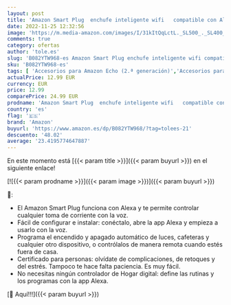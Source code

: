 ```yaml
---
layout: post
title: 'Amazon Smart Plug  enchufe inteligente wifi   compatible con Alexa  Dispositivo Certificado para personas'
date: 2022-11-25 12:32:56
image: 'https://m.media-amazon.com/images/I/31kItQqLctL._SL500_._SL400_.jpg'
comments: true
category: ofertas
author: 'tole.es'
slug: 'B082YTW968-es Amazon Smart Plug enchufe inteligente wifi compatible con...'
sku: 'B082YTW968-es'
tags: [ 'Accesorios para Amazon Echo (2.ª generación)','Accesorios para Echo Dot (3.ª generación)','Accesorios para Echo Plus (2.ª generación)','Accesorios para Echo Show (2.ª generación)','Accesorios para Echo Spot','Accesorios para dispositivos Amazon','Adaptadores y conectores para dispositivos Amazon','Alimentadores de corriente','Bricolaje y herramientas','Custom Stores','Dispositivos Amazon','Dispositivos Amazon y Accesorios','Electrodomésticos inteligentes','Enchufes CEE','Enchufes inteligentes y a control remoto','Enchufes y accesorios','Fuentes de alimentación y cargadores para dispositivos Amazon','Instalación eléctrica','Specialty Stores','alexa','amazon','enchufe','inteligente','🇪🇸', ]
actualPrice: 12.99 EUR
currency: EUR
price: 12.99
comparePrice: 24.99 EUR
prodname: 'Amazon Smart Plug  enchufe inteligente wifi   compatible con Alexa  Dispositivo Certificado para personas'
country: 'es'
flag: '🇪🇸'
brand: 'Amazon'
buyurl: 'https://www.amazon.es/dp/B082YTW968/?tag=tolees-21'
descuento: '48.02'
average: '23.4195774647887'
---
```


En este momento está [{{< param title >}}]({{< param buyurl >}}) en el siguiente enlace!

[![{{< param prodname >}}]({{< param image >}})]({{< param buyurl >}})

🔎:

- El Amazon Smart Plug funciona con Alexa y te permite controlar cualquier toma de corriente con la voz.
- Fácil de configurar e instalar: conéctalo, abre la app Alexa y empieza a usarlo con la voz.
- Programa el encendido y apagado automático de luces, cafeteras y cualquier otro dispositivo, o contrólalos de manera remota cuando estés fuera de casa.
- Certificado para personas: olvídate de complicaciones, de retoques y del estrés. Tampoco te hace falta paciencia. Es muy fácil.
- No necesitas ningún controlador de Hogar digital: define las rutinas y los programas con la app Alexa.

[🛒 Aquí!!!]({{< param buyurl >}})
